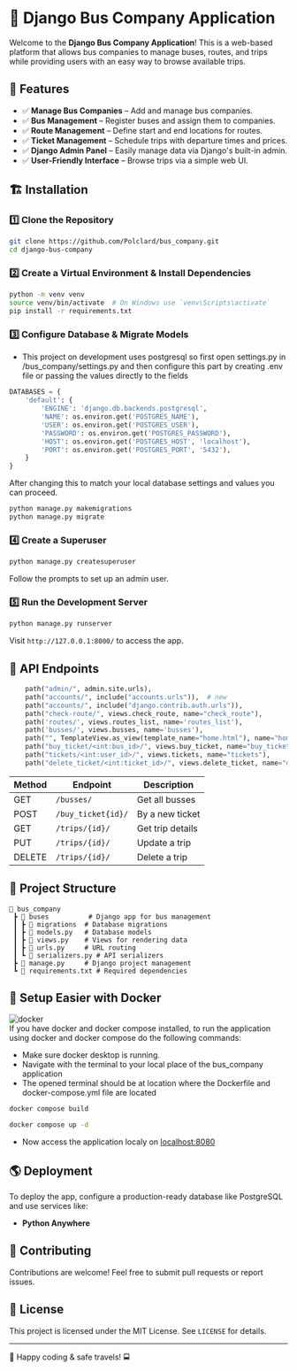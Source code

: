# 🚌 Django Bus Company Application

Welcome to the **Django Bus Company Application**! This is a web-based platform that allows bus companies to manage buses, routes, and trips while providing users with an easy way to browse available trips.

## 🚀 Features

- ✅ **Manage Bus Companies** – Add and manage bus companies.
- ✅ **Bus Management** – Register buses and assign them to companies.
- ✅ **Route Management** – Define start and end locations for routes.
- ✅ **Ticket Management** – Schedule trips with departure times and prices.
- ✅ **Django Admin Panel** – Easily manage data via Django's built-in admin.
- ✅ **User-Friendly Interface** – Browse trips via a simple web UI.

## 🏗️ Installation

### 1️⃣ Clone the Repository

```sh
git clone https://github.com/Polclard/bus_company.git
cd django-bus-company
```

### 2️⃣ Create a Virtual Environment & Install Dependencies

```sh
python -m venv venv
source venv/bin/activate  # On Windows use `venv\Scripts\activate`
pip install -r requirements.txt
```

### 3️⃣ Configure Database & Migrate Models

- This project on development uses postgresql so first open settings.py in /bus_company/settings.py and then configure this part by creating .env file or passing the values directly to the fields
```python
DATABASES = {
    'default': {
        'ENGINE': 'django.db.backends.postgresql',
        'NAME': os.environ.get('POSTGRES_NAME'),
        'USER': os.environ.get('POSTGRES_USER'),
        'PASSWORD': os.environ.get('POSTGRES_PASSWORD'),
        'HOST': os.environ.get('POSTGRES_HOST', 'localhost'),
        'PORT': os.environ.get('POSTGRES_PORT', '5432'),
    }
}
```
After changing this to match your local database settings and values you can proceed.

```sh
python manage.py makemigrations
python manage.py migrate
```

### 4️⃣ Create a Superuser

```sh
python manage.py createsuperuser
```

Follow the prompts to set up an admin user.

### 5️⃣ Run the Development Server

```sh
python manage.py runserver
```

Visit `http://127.0.0.1:8000/` to access the app.

## 🔗 API Endpoints

```python
    path("admin/", admin.site.urls),
    path("accounts/", include("accounts.urls")),  # new
    path("accounts/", include("django.contrib.auth.urls")),
    path("check-route/", views.check_route, name="check_route"),
    path('routes/', views.routes_list, name='routes_list'),
    path('busses/', views.busses, name='busses'),
    path("", TemplateView.as_view(template_name="home.html"), name="home"),
    path("buy_ticket/<int:bus_id>/", views.buy_ticket, name="buy_ticket"),
    path("tickets/<int:user_id>/", views.tickets, name="tickets"),
    path("delete_ticket/<int:ticket_id>/", views.delete_ticket, name="delete_ticket"),
```

| Method | Endpoint       | Description       |
| ------ | -------------- | ----------------- |
| GET    | `/busses/`     | Get all busses    |
| POST   | `/buy_ticket{id}/` | By a new ticket   |
| GET    | `/trips/{id}/` | Get trip details  |
| PUT    | `/trips/{id}/` | Update a trip     |
| DELETE | `/trips/{id}/` | Delete a trip     |

## 📂 Project Structure

```
📁 bus_company
 ┣ 📁 buses          # Django app for bus management
 ┃ ┣ 📁 migrations  # Database migrations
 ┃ ┣ 📜 models.py   # Database models
 ┃ ┣ 📜 views.py    # Views for rendering data
 ┃ ┣ 📜 urls.py     # URL routing
 ┃ ┗ 📜 serializers.py # API serializers
 ┣ 📜 manage.py     # Django project management
 ┗ 📜 requirements.txt # Required dependencies
```
## 🐳 Setup Easier with Docker
![docker](https://github.com/user-attachments/assets/9774a465-add7-4cf8-8681-f2f19e7f359b)
<br/>
If you have docker and docker compose installed, to run the application using docker and docker compose do the following commands:
 - Make sure docker desktop is running.
 - Navigate with the terminal to your local place of the bus_company application
 - The opened terminal should be at location where the Dockerfile and docker-compose.yml file are located
```bash
docker compose build
```
```bash
docker compose up -d
```
 - Now access the application localy on [localhost:8080](http://localhost:8000/)
## 🌎 Deployment

To deploy the app, configure a production-ready database like PostgreSQL and use services like:

- **Python Anywhere**

## 🤝 Contributing

Contributions are welcome! Feel free to submit pull requests or report issues.

## 📜 License

This project is licensed under the MIT License. See `LICENSE` for details.

---

🎉 Happy coding & safe travels! 🚍


